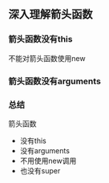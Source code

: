 ## 深入理解箭头函数

### 箭头函数没有this

不能对箭头函数使用new

### 箭头函数没有arguments

### 总结

箭头函数

- 没有this
- 没有arguments
- 不用使用new调用
- 也没有super

